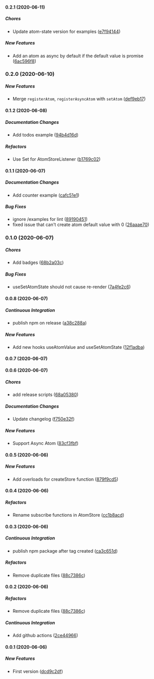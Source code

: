 #### 0.2.1 (2020-06-11)

##### Chores

*  Update atom-state version for examples ([e7f94144](https://github.com/JimLiu/atom-state/commit/e7f941445685c594c9ac6a245496429288da9c6d))

##### New Features

*  Add an atom as async by default if the default value is promise ([6ac596f8](https://github.com/JimLiu/atom-state/commit/6ac596f87e0150132826cd4835aef25c1b30aba0))

### 0.2.0 (2020-06-10)

##### New Features

- Merge `registerAtom`, `registerAsyncAtom` with `setAtom` ([def9eb17](https://github.com/JimLiu/atom-state/commit/def9eb17dfb71e878cbe071bf0d04684aaa15d6b))

#### 0.1.2 (2020-06-08)

##### Documentation Changes

- Add todos example ([94b4d16d](https://github.com/JimLiu/atom-state/commit/94b4d16df27fdd95bcb15b0a1c2a3cef9dfb0ec7))

##### Refactors

- Use Set for AtomStoreListener ([b1769c02](https://github.com/JimLiu/atom-state/commit/b1769c02025585d0888997dabe8cbb84da38766f))

#### 0.1.1 (2020-06-07)

##### Documentation Changes

- Add counter example ([cafc51e1](https://github.com/JimLiu/atom-state/commit/cafc51e1dad25848802ec8372e70f3c196e74350))

##### Bug Fixes

- ignore /examples for lint ([89190451](https://github.com/JimLiu/atom-state/commit/89190451b6343d41de0aa7edf09ca2fa38b78695))
- fixed issue that can't create atom default value with 0 ([26aaae70](https://github.com/JimLiu/atom-state/commit/26aaae70dd07027f90913ad737a53fd80a53251e))

### 0.1.0 (2020-06-07)

##### Chores

- Add badges ([68b2a03c](https://github.com/JimLiu/atom-state/commit/68b2a03c3df660b72f3e743efcee6740b4986fcb))

##### Bug Fixes

- useSetAtomState should not cause re-render ([7a4fe2c6](https://github.com/JimLiu/atom-state/commit/7a4fe2c6a3fb7d4096d82a18d44344dadf96692d))

#### 0.0.8 (2020-06-07)

##### Continuous Integration

- publish npm on release ([a38c288a](https://github.com/JimLiu/atom-state/commit/a38c288a013e76471b673ee2b60c4a7edbd8d157))

##### New Features

- Add new hooks useAtomValue and useSetAtomState ([12f1adba](https://github.com/JimLiu/atom-state/commit/12f1adba873c6d25ffc1080b2c6cbe2d23a2f495))

#### 0.0.7 (2020-06-07)

#### 0.0.6 (2020-06-07)

##### Chores

- add release scripts ([68a05380](https://github.com/JimLiu/atom-state/commit/68a053803ea92285c5f1025d4a33347a3179f8b0))

##### Documentation Changes

- Update changelog ([f750e32f](https://github.com/JimLiu/atom-state/commit/f750e32f84d58b2f5f92d85e62c036b89c7a0b5e))

##### New Features

- Support Async Atom ([83cf3fbf](https://github.com/JimLiu/atom-state/commit/83cf3fbf6d5e9fb78a0dda5f5cc22ea612a886b2))

#### 0.0.5 (2020-06-06)

##### New Features

- Add overloads for createStore function ([879f9cd5](https://github.com/JimLiu/atom-state/commit/879f9cd57a6684c6c79492fdfc859e52bf0e48f8))

#### 0.0.4 (2020-06-06)

##### Refactors

- Rename subscribe functions in AtomStore ([cc1b8acd](https://github.com/JimLiu/atom-state/commit/cc1b8acde34462b862a1a410460a16ab98a95c59))

#### 0.0.3 (2020-06-06)

##### Continuous Integration

- publish npm package after tag created ([ca3c651d](https://github.com/JimLiu/atom-state/commit/ca3c651d10fb486fe39b0564c979165446304cfc))

##### Refactors

- Remove duplicate files ([88c7386c](https://github.com/JimLiu/atom-state/commit/88c7386c806a2a316a62a4ef973a04cef9bc2a4b))

#### 0.0.2 (2020-06-06)

##### Refactors

- Remove duplicate files ([88c7386c](https://github.com/JimLiu/atom-state/commit/88c7386c806a2a316a62a4ef973a04cef9bc2a4b))

##### Continuous Integration

- Add github actions ([2ce44966](https://github.com/JimLiu/atom-state/commit/2ce449664862d8d09e062eb9ff506016777f8ed4))

#### 0.0.1 (2020-06-06)

##### New Features

- First version ([dcd9c2df](https://github.com/JimLiu/atom-state/commit/dcd9c2df1d8d333f98180b8626a95058290e0f11))
